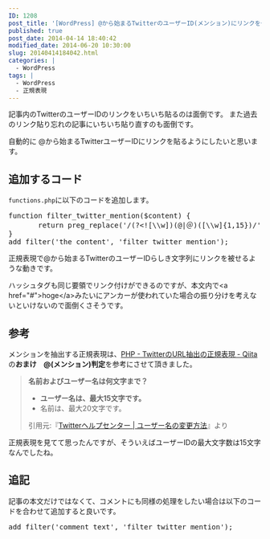```yaml
---
ID: 1208
post_title: '[WordPress] @から始まるTwitterのユーザーID(メンション)にリンクを付ける方法'
published: true
post_date: 2014-04-14 18:40:42
modified_date: 2014-06-20 10:30:00
slug: 20140414184042.html
categories: |
  - WordPress
tags: |
  - WordPress
  - 正規表現
---
```

記事内のTwitterのユーザーIDのリンクをいちいち貼るのは面倒です。
また過去のリンク貼り忘れの記事にいちいち貼り直すのも面倒です。

自動的に @から始まるTwitterユーザーIDにリンクを貼るようにしたいと思います。
<!--more-->
<h2>追加するコード</h2>
<code>functions.php</code>に以下のコードを追加します。
<pre class="prettyprint linenums lang-php">function filter_twitter_mention($content) {
       return preg_replace('/(?&lt;![\\w])(@|＠)([\\w]{1,15})/', "&lt;a href=\"http://twitter.com/$2\"&gt;$1$2&lt;/a&gt;", $content);
}
add_filter('the_content', 'filter_twitter_mention');
</pre>
正規表現で@から始まるTwitterのユーザーIDらしき文字列にリンクを被せるような動きです。

ハッシュタグも同じ要領でリンク付けができるのですが、本文内で&lt;a href="#"&gt;hoge&lt;/a&gt;みたいにアンカーが使われていた場合の振り分けを考えないといけないので面倒くさそうです。
<h2>参考</h2>
メンションを抽出する正規表現は、<a href="http://qiita.com/shr_em/items/f9282becc6e431d65e25" target="_blank">PHP - TwitterのURL抽出の正規表現 - Qiita</a>の<b>おまけ　@(メンション)判定</b>を参考にさせて頂きました。
<blockquote><b>名前およびユーザー名は何文字まで？</b>
<ul>
	<li><strong>ユーザー名は、最大15文字です。</strong></li>
	<li>名前は、最大20文字です。</li>
</ul>
<footer>引用元:『<a href="https://support.twitter.com/articles/249172">Twitterヘルプセンター | ユーザー名の変更方法</a>』より</footer></blockquote>
正規表現を見てて思ったんですが、そういえばユーザーIDの最大文字数は15文字なんでしたね。
<h2>追記</h2>
記事の本文だけではなくて、コメントにも同様の処理をしたい場合は以下のコードを合わせて追加すると良いです。
<pre class="prettyprint linenums lang-php">add_filter('comment_text', 'filter_twitter_mention');</pre>